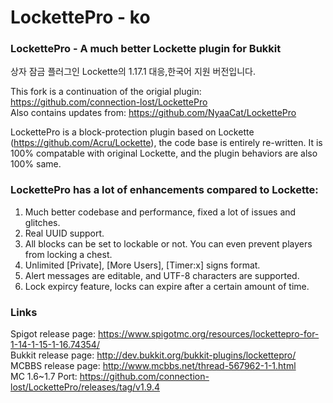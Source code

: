 # LockettePro - ko
### LockettePro - A much better Lockette plugin for Bukkit

상자 잠금 플러그인 Lockette의 1.17.1 대응,한국어 지원 버전입니다.

This fork is a continuation of the origial plugin: https://github.com/connection-lost/LockettePro  
Also contains updates from: https://github.com/NyaaCat/LockettePro  

LockettePro is a block-protection plugin based on Lockette (https://github.com/Acru/Lockette), the code base is entirely re-written. It is 100% compatable with original Lockette, and the plugin behaviors are also 100% same.

### LockettePro has a lot of enhancements compared to Lockette:

1. Much better codebase and performance, fixed a lot of issues and glitches.
2. Real UUID support.
3. All blocks can be set to lockable or not. You can even prevent players from locking a chest.
4. Unlimited [Private], [More Users], [Timer:x] signs format.
5. Alert messages are editable, and UTF-8 characters are supported.
6. Lock expircy feature, locks can expire after a certain amount of time.

### Links
Spigot release page: https://www.spigotmc.org/resources/lockettepro-for-1-14-1-15-1-16.74354/  
Bukkit release page: http://dev.bukkit.org/bukkit-plugins/lockettepro/  
MCBBS release page: http://www.mcbbs.net/thread-567962-1-1.html    
MC 1.6~1.7 Port: https://github.com/connection-lost/LockettePro/releases/tag/v1.9.4

